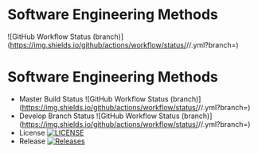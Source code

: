 # Software Engineering Methods
![GitHub Workflow Status (branch)](https://img.shields.io/github/actions/workflow/status/<username>/<repository>/<action file name>.yml?branch=<branch>)
# Software Engineering Methods
* Master Build Status ![GitHub Workflow Status (branch)](https://img.shields.io/github/actions/workflow/status/<username>/<repository>/<action file name>.yml?branch=<master branch>)
* Develop Branch Status ![GitHub Workflow Status (branch)](https://img.shields.io/github/actions/workflow/status/<username>/<repository>/<action file name>.yml?branch=<develop branch>)
* License [![LICENSE](https://img.shields.io/github/license/<username>/<repository>.svg?style=flat-square)](https://github.com/<username>/<repository>/blob/master/LICENSE)
* Release [![Releases](https://img.shields.io/github/release/<username>/<repository>/all.svg?style=flat-square)](https://github.com/<username>/<repository>/releases)
